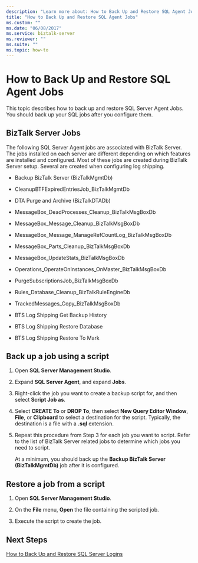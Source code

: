 ```yaml
---
description: "Learn more about: How to Back Up and Restore SQL Agent Jobs"
title: "How to Back Up and Restore SQL Agent Jobs"
ms.custom: ""
ms.date: "06/08/2017"
ms.service: biztalk-server
ms.reviewer: ""
ms.suite: ""
ms.topic: how-to
---
```

# How to Back Up and Restore SQL Agent Jobs
This topic describes how to back up and restore SQL Server Agent Jobs. You should back up your SQL jobs after you configure them.  
  
## BizTalk Server Jobs  
 The following SQL Server Agent jobs are associated with BizTalk Server. The jobs installed on each server are different depending on which features are installed and configured. Most of these jobs are created during BizTalk Server setup. Several are created when configuring log shipping.  
  
-   Backup BizTalk Server (BizTalkMgmtDb)  
  
-   CleanupBTFExpiredEntriesJob_BizTalkMgmtDb  
  
-   DTA Purge and Archive (BizTalkDTADb)  
  
-   MessageBox_DeadProcesses_Cleanup_BizTalkMsgBoxDb  
  
-   MessageBox_Message_Cleanup_BizTalkMsgBoxDb  
  
-   MessageBox_Message_ManageRefCountLog_BizTalkMsgBoxDb  
  
-   MessageBox_Parts_Cleanup_BizTalkMsgBoxDb  
  
-   MessageBox_UpdateStats_BizTalkMsgBoxDb  
  
-   Operations_OperateOnInstances_OnMaster_BizTalkMsgBoxDb  
  
-   PurgeSubscriptionsJob_BizTalkMsgBoxDb  
  
-   Rules_Database_Cleanup_BizTalkRuleEngineDb  
  
-   TrackedMessages_Copy_BizTalkMsgBoxDb  
  
-   BTS Log Shipping Get Backup History  
  
-   BTS Log Shipping Restore Database  
  
-   BTS Log Shipping Restore To Mark  
  
## Back up a job using a script  
  
1.  Open **SQL Server Management Studio**.  
  
2.  Expand **SQL Server Agent**, and expand **Jobs**.  
  
3.  Right-click the job you want to create a backup script for, and then select **Script Job as**.  
  
4.  Select **CREATE To** or **DROP To**, then select **New Query Editor Window**, **File**, or **Clipboard** to select a destination for the script. Typically, the destination is a file with a **.sql** extension.  
  
5.  Repeat this procedure from Step 3 for each job you want to script. Refer to the list of BizTalk Server related jobs to determine which jobs you need to script.  
  
     At a minimum, you should back up the **Backup BizTalk Server (BizTalkMgmtDb)** job after it is configured.  
  
## Restore a job from a script  
  
1.  Open **SQL Server Management Studio**.  
  
2.  On the **File** menu, **Open** the file containing the scripted job.  
  
3.  Execute the script to create the job.  
  
## Next Steps  
 [How to Back Up and Restore SQL Server Logins](../core/how-to-back-up-and-restore-sql-server-logins.md)

